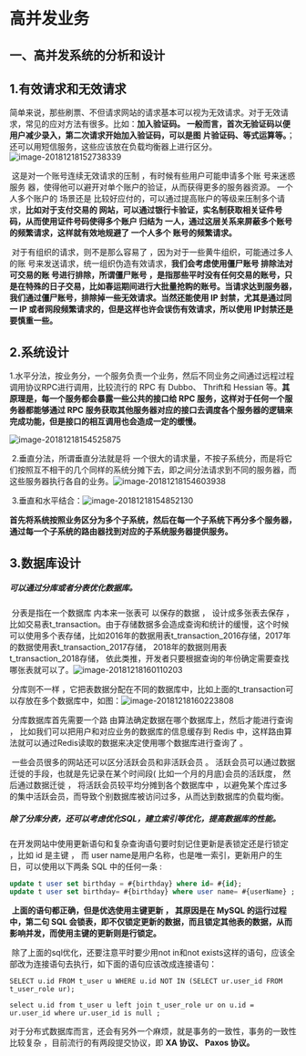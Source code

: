 # 高并发业务

## 一、高并发系统的分析和设计

## 1.有效请求和无效请求

​	简单来说，那些刷票、不但请求网站的请求基本可以视为无效请求。对于无效请求，常见的应对方法有很多。比如：**加入验证码。 一般而言，首次无验证码以便用户减少录入，第二次请求开始加入验证码，可以是图**
**片验证码、等式运算等。**；还可以用短信服务，这些应该放在负载均衡器上进行区分。![image-20181218152738339](https://github.com/JDawnF/learning_note/blob/master/images/image-20181218152738339-5118058.png)

​	这是对一个账号连续无效请求的压制 ，有时候有些用户可能申请多个账 号来迷惑服务 器，使得他可以避开对单个账户的验证，从而获得更多的服务器资源。 一个人多个账户的 场景还是 比较好应付的，可以通过提高账户的等级来压制多个请求，**比如对于支付交易的 网站，可以通过银行卡验证，实名制获取相关证件号码，从而使用证件号码使得多个账户 归结为 一人，通过这层关系来屏蔽多个账号的频繁请求，这样就有效地规避了 一个人多个 账号的频繁请求。** 

​	对于有组织的请求，则不是那么容易了 ，因为对于一些黄牛组织，可能通过多人的账 号来发送请求，统一组织伪造有效请求，**我们会考虑使用僵尸账号 排除法对可交易的账 号进行排除，所谓僵尸账号 ，是指那些平时没有任何交易的账号，只是在特殊的日子交易，比如春运期间进行大批量抢购的账号。当请求达到服务器，我们通过僵尸账号，排除掉一些无效请求。当然还能使用 IP 封禁，尤其是通过同 一 IP 或者网段频繁请求的，但是这样也许会误伤有效请求，所以使用 IP封禁还是要慎重一些。** 

## 2.系统设计

​	1.水平分法，按业务分，一个服务负责一个业务，然后不同业务之间通过远程过程调用协议RPC进行调用，比较流行的 RPC 有 Dubbo、 Thrift和 Hessian 等。**其原理是，每一个服务都会暴露一些公共的接口给 RPC 服务，这样对于任何一个服务器都能够通过 RPC 服务获取其他服务器对应的接口去调度各个服务器的逻辑来完成功能，但是接口的相互调用也会造成一定的缓慢。**

![image-20181218154525875](https://github.com/JDawnF/learning_note/blob/master/images/image-20181218154525875-5119125.png)

​	2.垂直分法，所谓垂直分法就是将 一个很大的请求量，不按子系统分，而是将它们按照互不相干的几个同样的系统分摊下去，即之间分法请求到不同的服务器，而这些服务器执行各自的业务。![image-20181218154603938](https://github.com/JDawnF/learning_note/blob/master/images/image-20181218154603938-5119163.png)

​	3.垂直和水平结合：![image-20181218154852130](https://github.com/JDawnF/learning_note/blob/master/images/image-20181218154852130-5119332.png)

​	**首先将系统按照业务区分为多个子系统，然后在每一个子系统下再分多个服务器，通过每一个子系统的路由器找到对应的子系统服务器提供服务。**	

## 3.数据库设计

##### 	可以通过分库或者分表优化数据库。

​	分表是指在一个数据库 内本来一张表可 以保存的数据 ， 设计成多张表去保存 ， 比如交易表t_transaction。由于存储数据多会造成查询和统计的缓慢，这个时候可以使用多个表存储，比如2016年的数据用表t_transaction_2016存储，2017年的数据使用表t_transaction_2017存储， 2018年的数据则用表t_transaction_2018存储， 依此类推，开发者只要根据查询的年份确定需要查找哪张表就可以了。![image-20181218160110203](https://github.com/JDawnF/learning_note/blob/master/images/image-20181218160110203-5120070.png)

​	分库则不一样 ，它把表数据分配在不同的数据库中，比如上面的t_transaction可以存放在多个数据库中，如图：![image-20181218160223808](https://github.com/JDawnF/learning_note/blob/master/images/image-20181218160223808-5120143.png)

​	分库数据库首先需要一个路 由算法确定数据在哪个数据库上，然后才能进行查询 ， 比如我们可以把用户和对应业务的数据库的信息缓存到 Redis 中，这样路由算法就可以通过Redis读取的数据来决定使用哪个数据库进行查询了 。		

​	一些会员很多的网站还可以区分活跃会员和非活跃会员 。 活跃会员可以通过数据迁徙的手段，也就是先记录在某个时间段( 比如一个月的月底)会员的活跃度， 然后通过数据迁徙 ， 将活跃会员较平均分摊到各个数据库中 ，以避免某个库过多 的集中活跃会员，而导致个别数据库被访问过多，从而达到数据库的负载均衡。	

##### 	除了分库分表，还可以考虑优化SQL，建立索引等优化，提高数据库的性能。

​	在开发网站中使用更新语句和复杂查询语句要时刻记住更新是表锁定还是行锁定 ，比如 id 是主键 ， 而 user name是用户名称，也是唯一索引，更新用户的生日，可以使用以下两条 SQL 中的任何一条 : 

```sql
update t user set birthday = #{birthday} where id= #{id};
update t user set birthday= #{birthday} where user name= #{userName} ;
```

​	**上面的语句都正确，但是优选使用主键更新 ， 其原因是在 MySQL 的运行过程中，第二句 SQL 会锁表，即不仅锁定更新的数据，而且锁定其他表的数据，从而影响并发，而使用主键的更新则是行锁定。**

​	除了上面的sql优化，还要注意平时要少用not in和not exists这样的语句，应该全部改为连接语句去执行，如下面的语句应该改成连接语句：

```
SELECT u.id FROM t_user u WHERE u.id NOT IN (SELECT ur.user_id FROM t_user_role ur);

select u.id from t_user u left join t_user_role ur on u.id = ur.user_id where ur.user_id is null ;	
```

​	对于分布式数据库而言，还会有另外一个麻烦，就是事务的一致性，事务的一致性比较复杂 ，目前流行的有两段提交协议，即 **XA 协议、 Paxos 协议。**	

